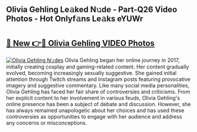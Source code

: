 ## Olivia Gehling Le𝚊ked N𝚞de - Part-Q26 Video Photos - Hot Onlyf𝚊ns Le𝚊ks eYUWr

# <h2><a href="http://ab71302.deff.icu/?id=Olivia+Gehling">🔗 New 👉🔴 Olivia Gehling VIDEO Photos</a></h2>

[![Olivia Gehling N𝚞des](https://i.imgur.com/rIISA9y.gif)](http://ab71302.deff.icu/?id=Olivia+Gehling)
Olivia Gehling began her online journey in 2017, initially creating cosplay and gaming-related content. Her content gradually evolved, becoming increasingly sexually suggestive. She gained initial attention through Twitch streams and Instagram posts featuring provocative imagery and suggestive commentary. Like many social media personalities, Olivia Gehling has faced her fair share of controversies and criticisms. From her explicit content to her involvement in various feuds, Olivia Gehling's online presence has been a subject of debate and discussion. However, she has always remained unapologetic about her choices and has used these controversies as opportunities to engage with her audience and address any concerns or misconceptions.
